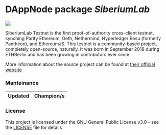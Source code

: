 <!-- :female_detective: Looking for a new champion -->

# DAppNode package _SiberiumLab_

<!--DAppNode package logo (could be added with an hyperlink to a youtube video): -->

![](avatar-siberiumlab)

<!--Brief introduction about the source project (official project definition is an option): -->

SiberiumLab Testnet is the first proof-of-authority cross-client testnet, synching Parity Ethereum, Geth, Nethermind, Hyperledger Besu (formerly Pantheon), and EthereumJS. This testnet is a community-based project, completely open-source, naturally. It was born in September 2018 during ETHBerlin and has been growing in contributors ever since.

More information about the source project can be found at [their official website](https://siberium.net/)

### Manteinance

<!--Table with champion/s mantainers, versions and update status -->
<!--UPDATED: :x: OR :heavy_check_mark: -->

|      Updated       |    Champion/s    |
| :----------------: | :--------------: |

### License

This project is licensed under the GNU General Public License v3.0 - see the [LICENSE](LICENSE) file for details

